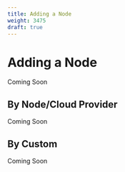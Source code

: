 ```yaml
---
title: Adding a Node
weight: 3475
draft: true
---
```


# Adding a Node

Coming Soon

## By Node/Cloud Provider

Coming Soon

## By Custom

Coming Soon
